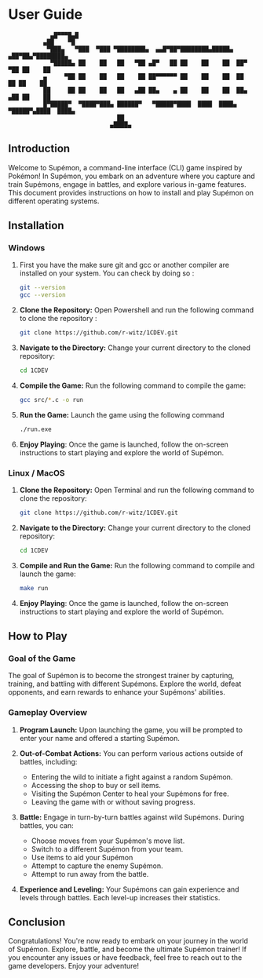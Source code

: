 # User Guide
 ```
             ▄█▀▀▀█▄█
           ▄██    ▀█
            ▀███▄   ▀███  ▀███ ▀████████▄  ▄▄█▀██▀████████▄█████▄   ▄██▀██▄▀████████▄
             ▀█████▄ ██    ██   ██   ▀██ ▄█▀   ██ ██    ██    ██  ██▀   ▀██ ██    ██
           ▄     ▀██ ██    ██   ██    ██ ██▀▀▀▀▀▀ ██    ██    ██  ██     ██ ██    ██
           ██     ██ ██    ██   ██   ▄██ ██▄    ▄ ██    ██    ██  ██▄   ▄██ ██    ██
           █▀█████▀  ▀████▀███▄ ██████▀   ▀█████▀████  ████  ████▄ ▀█████▀▄████  ████▄
                                ██
                              ▄████▄
```

## Introduction

Welcome to Supémon, a command-line interface (CLI) game inspired by Pokémon! In Supémon, you embark on an adventure where you capture and train Supémons, engage in battles, and explore various in-game features. This document provides instructions on how to install and play Supémon on different operating systems.

## Installation

### Windows

1. First you have the make sure git and gcc or another compiler are installed on your system. You can check by doing so :
    ```bash
    git --version
    gcc --version
    ```

2. **Clone the Repository:** Open Powershell and run the following command to clone the repository :
    ```bash
    git clone https://github.com/r-witz/1CDEV.git
    ```

3. **Navigate to the Directory:** Change your current directory to the cloned repository:
    ```bash
    cd 1CDEV
    ```

4. **Compile the Game:** Run the following command to compile the game:
     ```bash
     gcc src/*.c -o run
     ```

5. **Run the Game:** Launch the game using the following command
    ```bash
    ./run.exe
    ```

6. **Enjoy Playing**:
   Once the game is launched, follow the on-screen instructions to start playing and explore the world of Supémon.


### Linux / MacOS

1. **Clone the Repository:** Open Terminal and run the following command to clone the repository:
   ```bash
   git clone https://github.com/r-witz/1CDEV.git
   ```
   
2. **Navigate to the Directory:** Change your current directory to the cloned repository:
   ```bash
   cd 1CDEV
   ```

3. **Compile and Run the Game:** Run the following command to compile and launch the game:
   ```bash
   make run
   ```

4. **Enjoy Playing**:
   Once the game is launched, follow the on-screen instructions to start playing and explore the world of Supémon.


## How to Play

### Goal of the Game

The goal of Supémon is to become the strongest trainer by capturing, training, and battling with different Supémons. Explore the world, defeat opponents, and earn rewards to enhance your Supémons' abilities.

### Gameplay Overview

1. **Program Launch:** Upon launching the game, you will be prompted to enter your name and offered a starting Supémon.

2. **Out-of-Combat Actions:** You can perform various actions outside of battles, including:
   - Entering the wild to initiate a fight against a random Supémon.
   - Accessing the shop to buy or sell items.
   - Visiting the Supémon Center to heal your Supémons for free.
   - Leaving the game with or without saving progress.
   
3. **Battle:** Engage in turn-by-turn battles against wild Supémons. During battles, you can:
   - Choose moves from your Supémon's move list.
   - Switch to a different Supémon from your team.
   - Use items to aid your Supémon
   - Attempt to capture the enemy Supémon.
   - Attempt to run away from the battle.
   
4. **Experience and Leveling:** Your Supémons can gain experience and levels through battles. Each level-up increases their statistics.

## Conclusion

Congratulations! You're now ready to embark on your journey in the world of Supémon. Explore, battle, and become the ultimate Supémon trainer! If you encounter any issues or have feedback, feel free to reach out to the game developers. Enjoy your adventure!
